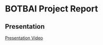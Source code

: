 # BOTBAI Project Report

## Presentation

[Presentation Video](https://www.youtube.com/watch?v=TrGm6JbKymk&t=176s)
